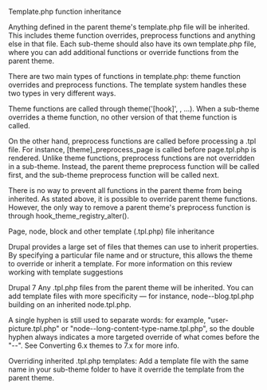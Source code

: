 Template.php function inheritance

Anything defined in the parent theme's template.php file will be inherited. This includes theme function overrides, preprocess functions and anything else in that file. Each sub-theme should also have its own template.php file, where you can add additional functions or override functions from the parent theme.

There are two main types of functions in template.php: theme function overrides and preprocess functions. The template system handles these two types in very different ways.

Theme functions are called through theme('[hook]', , ...). When a sub-theme overrides a theme function, no other version of that theme function is called.

On the other hand, preprocess functions are called before processing a .tpl file. For instance, [theme]_preprocess_page is called before page.tpl.php is rendered. Unlike theme functions, preprocess functions are not overridden in a sub-theme. Instead, the parent theme preprocess function will be called first, and the sub-theme preprocess function will be called next.

There is no way to prevent all functions in the parent theme from being inherited. As stated above, it is possible to override parent theme functions. However, the only way to remove a parent theme's preprocess function is through hook_theme_registry_alter().

Page, node, block and other template (.tpl.php) file inheritance

Drupal provides a large set of files that themes can use to inherit properties. By specifying a particular file name and or structure, this allows the theme to override or inherit a template. For more information on this review working with template suggestions

Drupal 7 Any .tpl.php files from the parent theme will be inherited. You can add template files with more specificity — for instance, node--blog.tpl.php building on an inherited node.tpl.php.

A single hyphen is still used to separate words: for example, "user-picture.tpl.php" or "node--long-content-type-name.tpl.php", so the double hyphen always indicates a more targeted override of what comes before the "--". See Converting 6.x themes to 7.x for more info.

Overriding inherited .tpl.php templates: Add a template file with the same name in your sub-theme folder to have it override the template from the parent theme.
